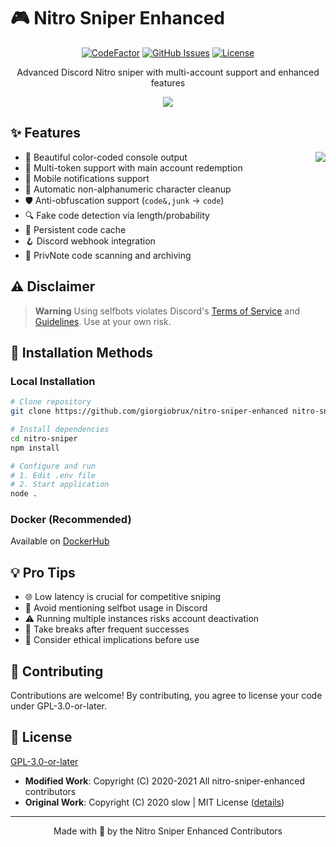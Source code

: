 # 🎮 Nitro Sniper Enhanced

<div align="center">

[![CodeFactor](https://www.codefactor.io/repository/github/giorgiobrux/nitro-sniper-enhanced/badge?style=for-the-badge)](https://www.codefactor.io/repository/github/giorgiobrux/nitro-sniper-enhanced)
[![GitHub Issues](https://img.shields.io/github/issues/giorgiobrux/nitro-sniper-enhanced?style=for-the-badge)](https://github.com/giorgiobrux/nitro-sniper-enhanced/issues)
[![License](https://img.shields.io/badge/License-GPLv3-blue.svg?style=for-the-badge)](http://perso.crans.org/besson/LICENSE.html)

Advanced Discord Nitro sniper with multi-account support and enhanced features

<img src="https://user-images.githubusercontent.com/18328525/92536909-19ea5000-f23b-11ea-8fb7-524b4ba22f26.png">
</div>

## ✨ Features

<img align="right" src="https://user-images.githubusercontent.com/18328525/93030855-88a61f80-f626-11ea-882f-3136ca00d26e.png">

- 🎨 Beautiful color-coded console output
- 👥 Multi-token support with main account redemption
- 📱 Mobile notifications support
- 🧹 Automatic non-alphanumeric character cleanup
- 🛡️ Anti-obfuscation support (`code&,junk` → `code`)
- 🔍 Fake code detection via length/probability
- 💾 Persistent code cache
- 🪝 Discord webhook integration
- 📝 PrivNote code scanning and archiving

## ⚠️ Disclaimer

> **Warning**
> Using selfbots violates Discord's [Terms of Service](https://discord.com/terms) and [Guidelines](https://discord.com/guidelines). Use at your own risk.

## 🚀 Installation Methods

### Local Installation
```bash
# Clone repository
git clone https://github.com/giorgiobrux/nitro-sniper-enhanced nitro-sniper

# Install dependencies
cd nitro-sniper
npm install

# Configure and run
# 1. Edit .env file
# 2. Start application
node .
```

### Docker (Recommended)
Available on [DockerHub](https://hub.docker.com/r/giorgiobrux/nitro-sniper)

## 💡 Pro Tips

- 🌐 Low latency is crucial for competitive sniping
- 🤫 Avoid mentioning selfbot usage in Discord
- ⚠️ Running multiple instances risks account deactivation
- 🔄 Take breaks after frequent successes
- 🤔 Consider ethical implications before use

## 🤝 Contributing

Contributions are welcome! By contributing, you agree to license your code under GPL-3.0-or-later.

## 📝 License

[GPL-3.0-or-later](https://www.gnu.org/licenses/)

- **Modified Work**: Copyright (C) 2020-2021 All nitro-sniper-enhanced contributors
- **Original Work**: Copyright (C) 2020 slow | MIT License ([details](https://github.com/GiorgioBrux/nitro-sniper-enhanced/blob/master/LICENSE.md))

---

<p align="center">Made with 💜 by the Nitro Sniper Enhanced Contributors</p>
